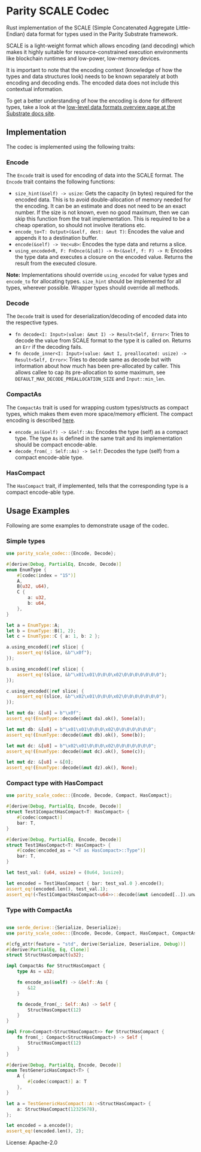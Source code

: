 # Parity SCALE Codec

Rust implementation of the SCALE (Simple Concatenated Aggregate Little-Endian) data format
for types used in the Parity Substrate framework.

SCALE is a light-weight format which allows encoding (and decoding) which makes it highly
suitable for resource-constrained execution environments like blockchain runtimes and low-power,
low-memory devices.

It is important to note that the encoding context (knowledge of how the types and data structures look)
needs to be known separately at both encoding and decoding ends.
The encoded data does not include this contextual information.

To get a better understanding of how the encoding is done for different types,
take a look at the
[low-level data formats overview page at the Substrate docs site](https://substrate.dev/docs/en/overview/low-level-data-format).

## Implementation

The codec is implemented using the following traits:

### Encode

The `Encode` trait is used for encoding of data into the SCALE format. The `Encode` trait contains the following functions:
* `size_hint(&self) -> usize`: Gets the capacity (in bytes) required for the encoded data.
This is to avoid double-allocation of memory needed for the encoding.
It can be an estimate and does not need to be an exact number.
If the size is not known, even no good maximum, then we can skip this function from the trait implementation.
This is required to be a cheap operation, so should not involve iterations etc.
* `encode_to<T: Output>(&self, dest: &mut T)`: Encodes the value and appends it to a destination buffer.
* `encode(&self) -> Vec<u8>`: Encodes the type data and returns a slice.
* `using_encoded<R, F: FnOnce(&[u8]) -> R>(&self, f: F) -> R`: Encodes the type data and executes a closure on the encoded value.
Returns the result from the executed closure.

**Note:** Implementations should override `using_encoded` for value types and `encode_to` for allocating types.
`size_hint` should be implemented for all types, wherever possible. Wrapper types should override all methods.

### Decode

The `Decode` trait is used for deserialization/decoding of encoded data into the respective types.

* `fn decode<I: Input>(value: &mut I) -> Result<Self, Error>`: Tries to decode the value from SCALE format to the type it is called on.
Returns an `Err` if the decoding fails.
* `fn decode_inner<I: Input>(value: &mut I, preallocated: usize) -> Result<Self, Error>`: Tries to decode same as decode but with information
about how much has been pre-allocated by caller. This allows callee to cap its pre-allocation to some maximum,
see `DEFAULT_MAX_DECODE_PREALLOCATION_SIZE` and `Input::min_len`.

### CompactAs

The `CompactAs` trait is used for wrapping custom types/structs as compact types, which makes them even more space/memory efficient.
The compact encoding is described [here](https://substrate.dev/docs/en/overview/low-level-data-format#compact-general-integers).

* `encode_as(&self) -> &Self::As`: Encodes the type (self) as a compact type.
The type `As` is defined in the same trait and its implementation should be compact encode-able.
* `decode_from(_: Self::As) -> Self`: Decodes the type (self) from a compact encode-able type.

### HasCompact

The `HasCompact` trait, if implemented, tells that the corresponding type is a compact encode-able type.

## Usage Examples

Following are some examples to demonstrate usage of the codec.

### Simple types

```rust
use parity_scale_codec::{Encode, Decode};

#[derive(Debug, PartialEq, Encode, Decode)]
enum EnumType {
	#[codec(index = "15")]
	A,
	B(u32, u64),
	C {
		a: u32,
		b: u64,
	},
}

let a = EnumType::A;
let b = EnumType::B(1, 2);
let c = EnumType::C { a: 1, b: 2 };

a.using_encoded(|ref slice| {
    assert_eq!(slice, &b"\x0f");
});

b.using_encoded(|ref slice| {
    assert_eq!(slice, &b"\x01\x01\0\0\0\x02\0\0\0\0\0\0\0");
});

c.using_encoded(|ref slice| {
    assert_eq!(slice, &b"\x02\x01\0\0\0\x02\0\0\0\0\0\0\0");
});

let mut da: &[u8] = b"\x0f";
assert_eq!(EnumType::decode(&mut da).ok(), Some(a));

let mut db: &[u8] = b"\x01\x01\0\0\0\x02\0\0\0\0\0\0\0";
assert_eq!(EnumType::decode(&mut db).ok(), Some(b));

let mut dc: &[u8] = b"\x02\x01\0\0\0\x02\0\0\0\0\0\0\0";
assert_eq!(EnumType::decode(&mut dc).ok(), Some(c));

let mut dz: &[u8] = &[0];
assert_eq!(EnumType::decode(&mut dz).ok(), None);

```

### Compact type with HasCompact

```rust
use parity_scale_codec::{Encode, Decode, Compact, HasCompact};

#[derive(Debug, PartialEq, Encode, Decode)]
struct Test1CompactHasCompact<T: HasCompact> {
    #[codec(compact)]
    bar: T,
}

#[derive(Debug, PartialEq, Encode, Decode)]
struct Test1HasCompact<T: HasCompact> {
    #[codec(encoded_as = "<T as HasCompact>::Type")]
    bar: T,
}

let test_val: (u64, usize) = (0u64, 1usize);

let encoded = Test1HasCompact { bar: test_val.0 }.encode();
assert_eq!(encoded.len(), test_val.1);
assert_eq!(<Test1CompactHasCompact<u64>>::decode(&mut &encoded[..]).unwrap().bar, test_val.0);

```
### Type with CompactAs

```rust

use serde_derive::{Serialize, Deserialize};
use parity_scale_codec::{Encode, Decode, Compact, HasCompact, CompactAs};

#[cfg_attr(feature = "std", derive(Serialize, Deserialize, Debug))]
#[derive(PartialEq, Eq, Clone)]
struct StructHasCompact(u32);

impl CompactAs for StructHasCompact {
    type As = u32;

    fn encode_as(&self) -> &Self::As {
        &12
    }

    fn decode_from(_: Self::As) -> Self {
        StructHasCompact(12)
    }
}

impl From<Compact<StructHasCompact>> for StructHasCompact {
    fn from(_: Compact<StructHasCompact>) -> Self {
        StructHasCompact(12)
    }
}

#[derive(Debug, PartialEq, Encode, Decode)]
enum TestGenericHasCompact<T> {
    A {
        #[codec(compact)] a: T
    },
}

let a = TestGenericHasCompact::A::<StructHasCompact> {
    a: StructHasCompact(12325678),
};

let encoded = a.encode();
assert_eq!(encoded.len(), 2);

```

License: Apache-2.0
